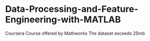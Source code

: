 # Data-Processing-and-Feature-Engineering-with-MATLAB
Coursera Course offered by Mathworks
The dataset exceeds 25mb
